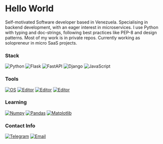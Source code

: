 <!--
**luisgdev/luisgdev** is a ✨ _special_ ✨ repository because its `README.md` (this file) appears on your GitHub profile.
-->

# Hello World
Self-motivated Software developer based in Venezuela. 
Specialising in backend development, with an eager interest in microservices.
I use Python with typing and doc-strings, following best practices like PEP-8 and design patterns.
Most of my work is in private repos. Currently working as solopreneur in micro SaaS projects.


### Stack
![Python](https://img.shields.io/badge/-Python-grey?style=flat&logo=Python&logoColor=lightblue)
![Flask](https://img.shields.io/badge/-Flask-grey?style=flat&logo=flask)
![FastAPI](https://img.shields.io/badge/-FastAPI-grey?style=flat&logo=fastapi)
![Django](https://img.shields.io/badge/-Django-grey?style=flat&logo=django)
![JavaScript](https://img.shields.io/badge/-JavaScript-grey?style=flat&logo=javascript)


### Tools

[![OS](https://img.shields.io/badge/Ubuntu-grey?style=flat&logo=xfce&logoColor=black)](https://en.wikipedia.org/wiki/Linux)
[![Editor](https://img.shields.io/badge/VSCode-grey?style=flat&logo=visual-studio-code&logoColor=blue)](https://en.wikipedia.org/wiki/Visual_Studio_Code)
[![Editor](https://img.shields.io/badge/Vim-grey?style=flat&logo=vim&logoColor=green)](https://en.wikipedia.org/wiki/Vim_(text_editor))
[![Editor](https://img.shields.io/badge/Termux-grey?style=flat&logo=windowsterminal&logoColor=black)](https://github.com/termux)

### Learning
[![Numpy](https://img.shields.io/badge/-Numpy-grey?style=flat&logo=numpy&logoColor=cyan)](https://github.com/numpy/numpy)
[![Pandas](https://img.shields.io/badge/-Pandas-grey?style=flat&logo=pandas&logoColor=yellow)](https://github.com/pandas-dev/pandas)
[![Matplotlib](https://img.shields.io/badge/-Matplotlib-grey?style=flat&logo=Python&logoColor=lightblue)](https://github.com/matplotlib/matplotlib)


### Contact Info
[![Telegram](https://img.shields.io/badge/Telegram-%40luisgve-blue?style=flat&logo=telegram&logoColor=blue)](https://t.me/luisgve)
[![Email](https://img.shields.io/badge/Email-email%40luisch.com-blue?style=flat&logo=gmail&logoColor=red)](mailto:email@luisch.com)
